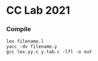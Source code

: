 # CC Lab 2021
### Compile
```
lex filename.l  
yacc -dv filename.y  
gcc lex.yy.c y.tab.c -lfl -o out
```